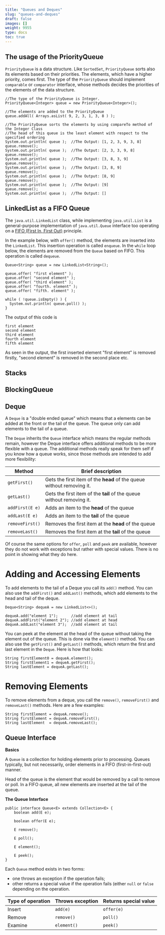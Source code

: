 ```yaml
---
title: "Queues and Deques"
slug: "queues-and-deques"
draft: false
images: []
weight: 9955
type: docs
toc: true
---
```


## The usage of the PriorityQueue
`PriorityQueue` is a data structure. Like `SortedSet`, `PriorityQueue` sorts also its elements based on their priorities. The elements, which have a higher priority, comes first. The type of the `PriorityQueue` should implement `comparable` or `comparator` interface, whose methods decides the priorities of the elements of the data structure.


    //The type of the PriorityQueue is Integer.
    PriorityQueue<Integer> queue = new PriorityQueue<Integer>();
    
    //The elements are added to the PriorityQueue
    queue.addAll( Arrays.asList( 9, 2, 3, 1, 3, 8 ) );
    
    //The PriorityQueue sorts the elements by using compareTo method of the Integer Class
    //The head of this queue is the least element with respect to the specified ordering
    System.out.println( queue );  //The Output: [1, 2, 3, 9, 3, 8]
    queue.remove();
    System.out.println( queue );  //The Output: [2, 3, 3, 9, 8]
    queue.remove();
    System.out.println( queue );  //The Output: [3, 8, 3, 9]
    queue.remove();
    System.out.println( queue );  //The Output: [3, 8, 9]
    queue.remove();
    System.out.println( queue );  //The Output: [8, 9]
    queue.remove();
    System.out.println( queue );  //The Output: [9]
    queue.remove();
    System.out.println( queue );  //The Output: []




## LinkedList as a FIFO Queue
The `java.util.LinkedList` class, while implementing `java.util.List` is a general-purpose implementation of `java.util.Queue` interface too operating on a [FIFO (First In, First Out)][1] principle.

In the example below, with `offer()` method, the elements are inserted into the `LinkedList`. This insertion operation is called `enqueue`. In the `while` loop below, the elements are removed from the `Queue` based on FIFO. This operation is called `dequeue`. 

    Queue<String> queue = new LinkedList<String>();

    queue.offer( "first element" );
    queue.offer( "second element" );
    queue.offer( "third element" );
    queue.offer( "fourth. element" );
    queue.offer( "fifth. element" );

    while ( !queue.isEmpty() ) {
      System.out.println( queue.poll() );
    }

The output of this code is

    first element
    second element
    third element
    fourth element
    fifth element

As seen in the output, the first inserted element "first element" is removed firstly, "second element" is removed in the second place etc.

[1]:https://en.wikipedia.org/wiki/FIFO

## Stacks


## BlockingQueue


## Deque
A `Deque` is a "double ended queue" which means that a elements can be added at the front or the tail of the queue. The queue only can add elements to the tail of a queue.

The `Deque` inherits the `Queue` interface which means the regular methods remain, however the Deque interface offers additional methods to be more flexible with a queue. The additional methods really speak for them self if you know how a queue works, since those methods are intended to add more flexibility:

| Method | Brief description |
| ------ | ------ |
| `getFirst()` | Gets the first item of the **head** of the queue without removing it. |
| `getLast()` | Gets the first item of the **tail** of the queue without removing it. |
| `addFirst(E e)`   | Adds an item to the **head** of the queue | 
| `addLast(E e)` | Adds an item to the **tail** of the queue |
| `removeFirst()` | Removes the first item at the **head** of the queue |
| `removeLast()` | Removes the first item at the **tail** of the queue |

Of course the same options for `offer`, `poll` and `peek` are available, however they do not work with exceptions but rather with special values. There is no point in showing what they do here.

# Adding and Accessing Elements #

To add elements to the tail of a Deque you call its `add()` method. You can also use the `addFirst()` and `addLast()` methods, which add elements to the head and tail of the deque.

    Deque<String> dequeA = new LinkedList<>();
    
    dequeA.add("element 1");      //add element at tail
    dequeA.addFirst("element 2"); //add element at head
    dequeA.addLast("element 3");  //add element at tail

You can peek at the element at the head of the queue without taking the element out of the queue. This is done via the `element()` method. You can also use the `getFirst()` and `getLast()` methods, which return the first and last element in the `Deque`. Here is how that looks:

    String firstElement0 = dequeA.element();
    String firstElement1 = dequeA.getFirst();
    String lastElement = dequeA.getLast();

# Removing Elements #

To remove elements from a deque, you call the `remove()`, `removeFirst()` and `removeLast()` methods. Here are a few examples:

    String firstElement = dequeA.remove();
    String firstElement = dequeA.removeFirst();
    String lastElement  = dequeA.removeLast();

## Queue Interface
**Basics**
 
A `Queue` is a collection for holding elements prior to processing. Queues typically, but not necessarily, order elements in a FIFO (first-in-first-out) manner.

 Head of the queue is the element that would be removed by a call to remove or poll. In a FIFO queue, all new elements are inserted at the tail of the queue.

**The Queue Interface**

    public interface Queue<E> extends Collection<E> {
        boolean add(E e);

        boolean offer(E e);

        E remove();

        E poll();

        E element();

        E peek();
    }

Each `Queue` method exists in two forms:

 - one throws an exception if the operation fails;
 - other returns a special value if the operation fails (either `null` or `false` depending on the operation.

| **Type of operation** | **Throws exception** | **Returns special value** |
| ------ | ------ |--------|
| Insert   | `add(e)`   | `offer(e)`   |
|Remove|`remove()`|`poll()`|
|Examine|`element()`|`peek()`|

